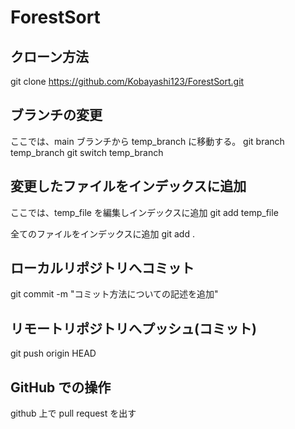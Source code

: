# ForestSort

## クローン方法

git clone https://github.com/Kobayashi123/ForestSort.git

## ブランチの変更

ここでは、main ブランチから temp_branch に移動する。
git branch temp_branch
git switch temp_branch

## 変更したファイルをインデックスに追加

ここでは、temp_file を編集しインデックスに追加
git add temp_file

全てのファイルをインデックスに追加
git add .

## ローカルリポジトリへコミット

git commit -m "コミット方法についての記述を追加"

## リモートリポジトリへプッシュ(コミット)

git push origin HEAD

## GitHub での操作

github 上で pull request を出す
